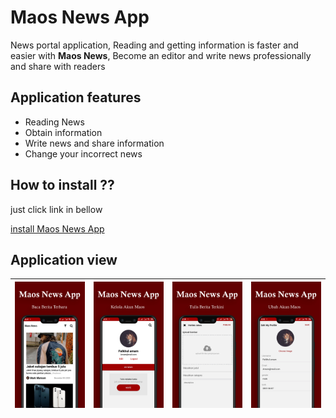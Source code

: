 # Maos News App

News portal application, Reading and getting information is faster and easier with **Maos News**, Become an editor and write news professionally and share with readers

## Application features
* Reading News
* Obtain information
* Write news and share information
* Change your incorrect news


## How to install ??
just click link in bellow

[install Maos News App](https://drive.google.com/file/d/1YCmMebs0Z8PFiVfcFLZenheeGQXl4FUo/view?usp=sharing)

## Application view


<img src="src/assets/images/home.jpg" width="250"/>  | <img src="src/assets/images/Myprofile.jpg" width="250"/> | <img src="src/assets/images/addNews.jpg" width="250"/> | <img src="src/assets/images/profile.jpg" width="250"/> |
| ----- | --- | --- | --- |